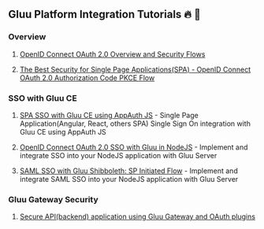 ## Gluu Platform Integration Tutorials :fire: :dart:

### Overview

1. [OpenID Connect OAuth 2.0 Overview and Security Flows](https://github.com/GluuFederation/tutorials/blob/master/oidc-sso-tutorials/tutorials/OpenID-Connect-OAuth-2.0-Overview-and-Security-Flows.md) 

2. [The Best Security for Single Page Applications(SPA) - OpenID Connect OAuth 2.0 Authorization Code PKCE Flow](https://github.com/GluuFederation/tutorials/blob/master/oidc-sso-tutorials/tutorials/Why-OpenID-Connect-OAuth-2.0-Authorization-Code-PKCE-Flow-for-SPA.md)

### SSO with Gluu CE

1. [SPA SSO with Gluu CE using AppAuth JS](https://github.com/GluuFederation/tutorials/blob/master/oidc-sso-tutorials/tutorials/SPA-SSO-with-Gluu-CE-using-AppAuth-JS.md) - Single Page Application(Angular, React, others SPA) Single Sign On integration with Gluu CE using AppAuth JS

1. [OpenID Connect OAuth 2.0 SSO with Gluu in NodeJS](https://github.com/GluuFederation/tutorials/blob/master/oidc-sso-tutorials/tutorials/OpenID-Connect-OAuth2-SSO-with-Gluu.md) - Implement and integrate SSO into your NodeJS application with Gluu Server

1. [SAML SSO with Gluu Shibboleth: SP Initiated Flow](https://github.com/GluuFederation/tutorials/blob/master/oidc-sso-tutorials/tutorials/SAML-SSO-with-Gluu-Shibboleth-SP-Initiated-Flow) - Implement and integrate SAML SSO into your NodeJS application with Gluu Server

### Gluu Gateway Security

1. [Secure API(backend) application using Gluu Gateway and OAuth plugins](https://github.com/GluuFederation/tutorials/blob/master/gluu-gateway-tutorials/tutorials/Secure-API-backend-application-using-Gluu-Gateway-and-OAuth-plugins.md)